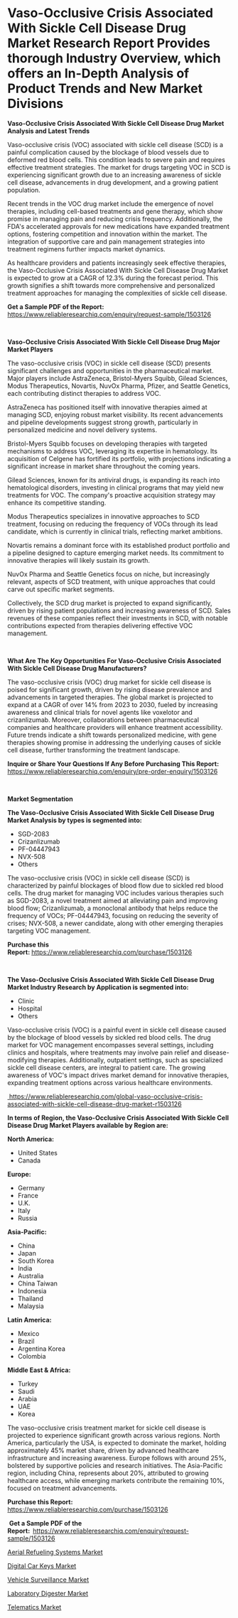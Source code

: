 <p><h1>Vaso-Occlusive Crisis Associated With Sickle Cell Disease Drug Market Research Report Provides thorough Industry Overview, which offers an In-Depth Analysis of Product Trends and New Market Divisions</h1></p><p><strong>Vaso-Occlusive Crisis Associated With Sickle Cell Disease Drug Market Analysis and Latest Trends</strong></p>
<p><p>Vaso-occlusive crisis (VOC) associated with sickle cell disease (SCD) is a painful complication caused by the blockage of blood vessels due to deformed red blood cells. This condition leads to severe pain and requires effective treatment strategies. The market for drugs targeting VOC in SCD is experiencing significant growth due to an increasing awareness of sickle cell disease, advancements in drug development, and a growing patient population.</p><p>Recent trends in the VOC drug market include the emergence of novel therapies, including cell-based treatments and gene therapy, which show promise in managing pain and reducing crisis frequency. Additionally, the FDA's accelerated approvals for new medications have expanded treatment options, fostering competition and innovation within the market. The integration of supportive care and pain management strategies into treatment regimens further impacts market dynamics.</p><p>As healthcare providers and patients increasingly seek effective therapies, the Vaso-Occlusive Crisis Associated With Sickle Cell Disease Drug Market is expected to grow at a CAGR of 12.3% during the forecast period. This growth signifies a shift towards more comprehensive and personalized treatment approaches for managing the complexities of sickle cell disease.</p></p>
<p><strong>Get a Sample PDF of the Report:&nbsp;</strong> <a href="https://www.reliableresearchiq.com/enquiry/request-sample/1503126?utm_campaign=1117&utm_medium=2&utm_source=Github&utm_content=ia&utm_term=08122024&utm_id=vaso-occlusive-crisis-associated-with-sickle-cell-disease-drug">https://www.reliableresearchiq.com/enquiry/request-sample/1503126</a></p>
<p>&nbsp;</p>
<p><strong>Vaso-Occlusive Crisis Associated With Sickle Cell Disease Drug Major Market Players</strong></p>
<p><p>The vaso-occlusive crisis (VOC) in sickle cell disease (SCD) presents significant challenges and opportunities in the pharmaceutical market. Major players include AstraZeneca, Bristol-Myers Squibb, Gilead Sciences, Modus Therapeutics, Novartis, NuvOx Pharma, Pfizer, and Seattle Genetics, each contributing distinct therapies to address VOC.</p><p>AstraZeneca has positioned itself with innovative therapies aimed at managing SCD, enjoying robust market visibility. Its recent advancements and pipeline developments suggest strong growth, particularly in personalized medicine and novel delivery systems. </p><p>Bristol-Myers Squibb focuses on developing therapies with targeted mechanisms to address VOC, leveraging its expertise in hematology. Its acquisition of Celgene has fortified its portfolio, with projections indicating a significant increase in market share throughout the coming years.</p><p>Gilead Sciences, known for its antiviral drugs, is expanding its reach into hematological disorders, investing in clinical programs that may yield new treatments for VOC. The company's proactive acquisition strategy may enhance its competitive standing.</p><p>Modus Therapeutics specializes in innovative approaches to SCD treatment, focusing on reducing the frequency of VOCs through its lead candidate, which is currently in clinical trials, reflecting market ambitions.</p><p>Novartis remains a dominant force with its established product portfolio and a pipeline designed to capture emerging market needs. Its commitment to innovative therapies will likely sustain its growth.</p><p>NuvOx Pharma and Seattle Genetics focus on niche, but increasingly relevant, aspects of SCD treatment, with unique approaches that could carve out specific market segments.</p><p>Collectively, the SCD drug market is projected to expand significantly, driven by rising patient populations and increasing awareness of SCD. Sales revenues of these companies reflect their investments in SCD, with notable contributions expected from therapies delivering effective VOC management.</p></p>
<p>&nbsp;</p>
<p><strong>What Are The Key Opportunities For Vaso-Occlusive Crisis Associated With Sickle Cell Disease Drug Manufacturers?</strong></p>
<p><p>The vaso-occlusive crisis (VOC) drug market for sickle cell disease is poised for significant growth, driven by rising disease prevalence and advancements in targeted therapies. The global market is projected to expand at a CAGR of over 14% from 2023 to 2030, fueled by increasing awareness and clinical trials for novel agents like voxelotor and crizanlizumab. Moreover, collaborations between pharmaceutical companies and healthcare providers will enhance treatment accessibility. Future trends indicate a shift towards personalized medicine, with gene therapies showing promise in addressing the underlying causes of sickle cell disease, further transforming the treatment landscape.</p></p>
<p><strong>Inquire or Share Your Questions If Any Before Purchasing This Report:</strong> <a href="https://www.reliableresearchiq.com/enquiry/pre-order-enquiry/1503126?utm_campaign=1117&utm_medium=2&utm_source=Github&utm_content=ia&utm_term=08122024&utm_id=vaso-occlusive-crisis-associated-with-sickle-cell-disease-drug">https://www.reliableresearchiq.com/enquiry/pre-order-enquiry/1503126</a></p>
<p>&nbsp;</p>
<p><strong>Market Segmentation</strong></p>
<p><strong>The Vaso-Occlusive Crisis Associated With Sickle Cell Disease Drug Market Analysis by types is segmented into:</strong></p>
<p><ul><li>SGD-2083</li><li>Crizanlizumab</li><li>PF-04447943</li><li>NVX-508</li><li>Others</li></ul></p>
<p><p>The vaso-occlusive crisis (VOC) in sickle cell disease (SCD) is characterized by painful blockages of blood flow due to sickled red blood cells. The drug market for managing VOC includes various therapies such as SGD-2083, a novel treatment aimed at alleviating pain and improving blood flow; Crizanlizumab, a monoclonal antibody that helps reduce the frequency of VOCs; PF-04447943, focusing on reducing the severity of crises; NVX-508, a newer candidate, along with other emerging therapies targeting VOC management.</p></p>
<p><strong>Purchase this Report:&nbsp;</strong><a href="https://www.reliableresearchiq.com/purchase/1503126?utm_campaign=1117&utm_medium=2&utm_source=Github&utm_content=ia&utm_term=08122024&utm_id=vaso-occlusive-crisis-associated-with-sickle-cell-disease-drug">https://www.reliableresearchiq.com/purchase/1503126</a></p>
<p>&nbsp;</p>
<p><strong>The Vaso-Occlusive Crisis Associated With Sickle Cell Disease Drug Market Industry Research by Application is segmented into:</strong></p>
<p><ul><li>Clinic</li><li>Hospital</li><li>Others</li></ul></p>
<p><p>Vaso-occlusive crisis (VOC) is a painful event in sickle cell disease caused by the blockage of blood vessels by sickled red blood cells. The drug market for VOC management encompasses several settings, including clinics and hospitals, where treatments may involve pain relief and disease-modifying therapies. Additionally, outpatient settings, such as specialized sickle cell disease centers, are integral to patient care. The growing awareness of VOC's impact drives market demand for innovative therapies, expanding treatment options across various healthcare environments.</p></p>
<p><a href="https://www.reliableresearchiq.com/global-vaso-occlusive-crisis-associated-with-sickle-cell-disease-drug-market-r1503126?utm_campaign=1117&utm_medium=2&utm_source=Github&utm_content=ia&utm_term=08122024&utm_id=vaso-occlusive-crisis-associated-with-sickle-cell-disease-drug">&nbsp;https://www.reliableresearchiq.com/global-vaso-occlusive-crisis-associated-with-sickle-cell-disease-drug-market-r1503126</a></p>
<p><strong>In terms of Region, the Vaso-Occlusive Crisis Associated With Sickle Cell Disease Drug Market Players available by Region are:</strong></p>
<p>
    <p> <strong> North America: </strong>
        <ul>
            <li>United States</li>
            <li>Canada</li>
        </ul>
        </p> 
    <p> <strong> Europe: </strong>
        <ul>
            <li>Germany</li>
            <li>France</li>
            <li>U.K.</li>
            <li>Italy</li>
            <li>Russia</li>
        </ul>
        </p> 
    <p> <strong> Asia-Pacific: </strong>
        <ul>
            <li>China</li>
            <li>Japan</li>
            <li>South Korea</li>
            <li>India</li>
            <li>Australia</li>
            <li>China Taiwan</li>
            <li>Indonesia</li>
            <li>Thailand</li>
            <li>Malaysia</li>
        </ul>
        </p> 
    <p> <strong> Latin America: </strong>
        <ul>
            <li>Mexico</li>
            <li>Brazil</li>
            <li>Argentina Korea</li>
            <li>Colombia</li>
        </ul>
        </p> 
    <p> <strong> Middle East & Africa: </strong>
        <ul>
            <li>Turkey</li>
            <li>Saudi</li>
            <li>Arabia</li>
            <li>UAE</li>
            <li>Korea</li>
        </ul>
    </p>
    </p>
<p><p>The vaso-occlusive crisis treatment market for sickle cell disease is projected to experience significant growth across various regions. North America, particularly the USA, is expected to dominate the market, holding approximately 45% market share, driven by advanced healthcare infrastructure and increasing awareness. Europe follows with around 25%, bolstered by supportive policies and research initiatives. The Asia-Pacific region, including China, represents about 20%, attributed to growing healthcare access, while emerging markets contribute the remaining 10%, focused on treatment advancements.</p></p>
<p><strong>Purchase this Report: </strong><a href="https://www.reliableresearchiq.com/purchase/1503126?utm_campaign=1117&utm_medium=2&utm_source=Github&utm_content=ia&utm_term=08122024&utm_id=vaso-occlusive-crisis-associated-with-sickle-cell-disease-drug">https://www.reliableresearchiq.com/purchase/1503126</a></p>
<p>&nbsp;<strong>Get a Sample PDF of the Report:&nbsp;&nbsp;</strong><a href="https://www.reliableresearchiq.com/enquiry/request-sample/1503126?utm_campaign=1117&utm_medium=2&utm_source=Github&utm_content=ia&utm_term=08122024&utm_id=vaso-occlusive-crisis-associated-with-sickle-cell-disease-drug">https://www.reliableresearchiq.com/enquiry/request-sample/1503126</a></p>
<p><strong></strong></p>
<p><p><a href="https://www.linkedin.com/pulse/th-score-market-0ptye?utm_campaign=1117&utm_medium=2&utm_source=Github&utm_content=ia&utm_term=08122024&utm_id=vaso-occlusive-crisis-associated-with-sickle-cell-disease-drug">Aerial Refueling Systems Market</a></p><p><a href="https://www.linkedin.com/pulse/th-score-market-0ptye?utm_campaign=1117&utm_medium=2&utm_source=Github&utm_content=ia&utm_term=08122024&utm_id=vaso-occlusive-crisis-associated-with-sickle-cell-disease-drug">Digital Car Keys Market</a></p><p><a href="https://www.linkedin.com/pulse/th-score-market-0ptye?utm_campaign=1117&utm_medium=2&utm_source=Github&utm_content=ia&utm_term=08122024&utm_id=vaso-occlusive-crisis-associated-with-sickle-cell-disease-drug">Vehicle Surveillance Market</a></p><p><a href="https://github.com/macihodgin198888/Market-Research-Report-List-1/blob/main/laboratory-digester-market.md?utm_campaign=1117&utm_medium=2&utm_source=Github&utm_content=ia&utm_term=08122024&utm_id=vaso-occlusive-crisis-associated-with-sickle-cell-disease-drug">Laboratory Digester Market</a></p><p><a href="https://www.linkedin.com/pulse/th-score-market-0ptye?utm_campaign=1117&utm_medium=2&utm_source=Github&utm_content=ia&utm_term=08122024&utm_id=vaso-occlusive-crisis-associated-with-sickle-cell-disease-drug">Telematics Market</a></p></p>